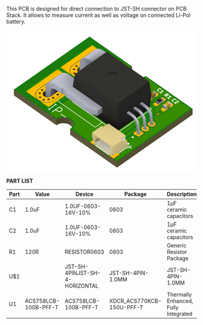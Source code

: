 This PCB is designed for direct connection to JST-SH connector on PCB Stack. It allows to measure current as well as voltage on connected Li-Pol battery.


![Current Sensor](Current%20Sensor.png)


**PART LIST**

|Part|Value               |Device                        |Package                  |Description           |
|----|--------------------|------------------------------|-------------------------|----------------------|
|C1  |1.0uF               |1.0UF-0603-16V-10%            |0603                     |1µF ceramic capacitors|
|C2  |1.0uF               |1.0UF-0603-16V-10%            |0603                     |1µF ceramic capacitors|
|R1  |120R                |RESISTOR0603                  |0603                     |Generic Resistor Package|
|U$1 |                    |JST-SH-4PINJST-SH-4-HORIZONTAL|JST-SH-4PIN-1.0MM        |JST-SH-4PIN-1.0MM
|U1  |ACS758LCB-100B-PFF-T|ACS758LCB-100B-PFF-T          |XDCR_ACS770KCB-150U-PFF-T|Thermally Enhanced, Fully Integrated|

